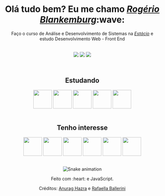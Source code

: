 <div>
  <h1 align="center">Olá tudo bem? Eu me chamo <a href="https://www.linkedin.com/in/edududuribeiro/"><i>Rogério Blankemburg</i></a>:wave:</h1>
  <p align="center">Faço o curso de Análise e Desenvolvimento de Sistemas na <a href="https://estacio.br/"><i>Estácio</i></a> e estudo Desenvolvimento Web - Front End
  <br>
  <br><br>
  <a href="mailto:roger.front79@gmail.com"><img src="https://img.shields.io/badge/Gmail-D14836?style=for-the-badge&logo=gmail&logoColor=white"></a>
  <a href="https://www.linkedin.com/in/rogerio-blankemburg/"><img src="https://img.shields.io/badge/LinkedIn-0077B5?style=for-the-badge&logo=linkedin&logoColor=white"></a>
  <a href="https://discord.gg/8GxzVAKy"><img src="https://img.shields.io/badge/Discord-7289DA?style=for-the-badge&logo=discord&logoColor=white"></a>
</div>

<div align="center" valign="top"><br>
  <h2>Estudando</h2>
  <img src="https://cdn.jsdelivr.net/gh/devicons/devicon/icons/html5/html5-original.svg" width="60px"/>        
  <img src="https://cdn.jsdelivr.net/gh/devicons/devicon/icons/css3/css3-original.svg" width="60px"/>
  <img src="https://cdn.jsdelivr.net/gh/devicons/devicon/icons/javascript/javascript-original.svg" width="60px"/>  
  <img src="https://cdn.jsdelivr.net/gh/devicons/devicon/icons/python/python-original.svg" width="60px"/>
  <img src="https://cdn.jsdelivr.net/gh/devicons/devicon/icons/c/c-original.svg" width="60px"/>           
</div>

<div align="center" valign="top"><br>
  <h2>Tenho interesse</h2>
  <img src="https://cdn.jsdelivr.net/gh/devicons/devicon/icons/typescript/typescript-original.svg" width="60px"/>
  <img src="https://cdn.jsdelivr.net/gh/devicons/devicon/icons/bootstrap/bootstrap-original.svg" width="60px"/>
  <img src="https://cdn.jsdelivr.net/gh/devicons/devicon/icons/jquery/jquery-original.svg" width="60px"/>
  <img src="https://cdn.jsdelivr.net/gh/devicons/devicon/icons/sass/sass-original.svg" width="60px"/>  
  <img src="https://cdn.jsdelivr.net/gh/devicons/devicon/icons/angularjs/angularjs-original.svg" width="60px"/>
  <img src="https://cdn.jsdelivr.net/gh/devicons/devicon/icons/react/react-original.svg" width="60px"/>
</div>

<br>

<div align="center">
  
  ![Snake animation](https://github.com/danielbped/danielbped/blob/output/github-contribution-grid-snake.svg)
  
</div>

<div align="center">
  <p>Feito com :heart: e JavaScript.</p>
  <p>Créditos: <a href="https://github.com/anuraghazra/github-readme-stats">Anurag Hazra</a> e <a href="https://github.com/rafaballerini">Rafaella Ballerini</a></p>
</div>
